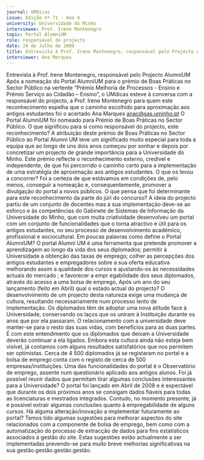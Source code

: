 ```yaml
---
journal: UMdicas
issue: Edição nº 71 - Ano 4
university: Universidade do Minho
interviewee: Prof. Irene Montenegro
topic: Portal AlumniUM
role: responsável do projecto
date: 24 de Julho de 2009
title: Entrevista à Prof. Irene Montenegro, responsável pelo Projecto AlumniUM
interviewer: Ana Marques
---
```



Entrevista à Prof. Irene Montenegro, responsável pelo Projecto AlumniUM
Após a nomeação do Portal AlumniUM para o prémio de Boas
Práticas no Sector Público na vertente “Prémio Melhoria de
Processos - Ensino e Prémio Serviço ao Cidadão – Ensino”, o
UMdicas esteve à conversa com a responsável do projecto, a Prof. Irene
Montenegro para quem este reconhecimento espelha que o caminho
escolhido para aproximação aos antigos estudantes foi o acertado
Ana Marques
anac@sas.uminho.pt
O Portal AlumniUM foi nomeado
para Prémio de Boas Práticas no
Sector Público. O que significou
para si como responsável do
projecto, este reconhecimento?
A atribuição deste prémio de Boas
Práticas no Sector Público ao
Portal Alumni UM teve um
significado muito especial para
toda a equipa que ao longo de uns
dois anos começou por sonhar e
depois por concretizar um projecto
de grande importância para a
Universidade do Minho. Este
prémio reflecte o reconhecimento
externo, credível e independente,
de que foi percorrido o caminho
certo para a implementação de
uma estratégia de aproximação
aos antigos estudantes.
O que os levou a concorrer?
Foi a certeza de que estávamos
em condições de, pelo menos,
conseguir a nomeação e,
consequentemente, promover a
divulgação do portal a novos
públicos.
O que pensa que foi
determinante para este
reconhecimento da parte do júri
do concurso?
A ideia do projecto partiu de um
conjunto de docentes mas a sua
implementação deve-se ao
esforço e às competências do
Gabinete de Sistemas de
Informação da Universidade do
Minho, que com muita criatividade
desenvolveu um portal com um
conjunto de funcionalidades que o
torna atractivo e útil para os
antigos estudantes, no seu
processo de desenvolvimento
académico, profissional e
sociocultural.
Em poucas palavras como define
o Portal AlumniUM?
O portal Alumni UM é uma
ferramenta que pretende
promover a aprendizagem ao
longo da vida dos seus
diplomados; permitir à
Universidade a obtenção das taxas
de emprego; colher as percepções
dos antigos estudantes e
empregadores sobre a sua oferta
educativa melhorando assim a
qualidade dos cursos e ajustando-os
 às necessidades actuais do
mercado ; e favorecer a
empr egabilidade dos seus
diplomados, através do acesso a
uma bolsa de emprego,
Após um ano do seu lançamento
(feito em Abril) qual o estado
actual do projecto?
O desenvolvimento de um projecto
desta natureza exige uma
mudança de cultura, resultando
necessariamente num processo
lento de implementação. Os
diplomados têm de adoptar uma
nova atitude face à Universidade,
conservando os laços que os
uniram à Instituição durante os
anos que por ela passaram. O
relacionamento com a
universidade deve manter-se para
o resto das suas vidas, com
benefícios para as duas partes. É
com este entendimento que os
diplomados que deixam a
Universidade deverão continuar a
ela ligados.
Embora esta cultura ainda não
esteja bem visível, já contamos
com alguns resultados
satisfatórios que nos permitem
ser optimistas. Cerca de 4 500
diplomados já se registaram no
portal e a bolsa de emprego conta
com o registo de cerca de 500
empresas/instituições.
Uma das funcionalidades do
portal é o Observatório de
emprego, assente num
questionário aplicado aos
antigos alunos. Foi já possível
reunir dados que permitam tirar
algumas conclusões
interessantes para a
Universidade?
O portal foi lançado em Abril de
2008 e é expectável que durante
os dois próximos anos se
consigam dados fiáveis para todas
as licenciaturas e mestrados
integrados.
Contudo, no momento presente, já
é possível extrair algumas
conclusões quanto à
empregabilidade de alguns
cursos.
Há alguma alteração/inovação a
implementar futuramente ao
portal?
Temos tido algumas sugestões
para melhorar aspectos do site
relacionados com a componente
de bolsa de emprego, bem como
com a automatização do processo
de extracção de dados para fins
estatísticos associados à gestão
do site. Estas sugestões estão
actualmente a ser implementadas
prevendo-se para muito breve
melhorias significativas na sua
gestão.gestão.gestão.gestão.